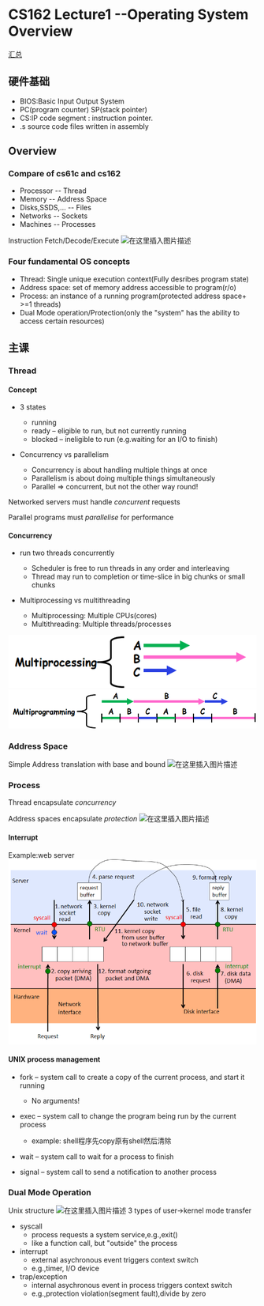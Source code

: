 # CS162 Lecture1 --Operating System Overview

[汇总](https://blog.csdn.net/qq_33820545/article/details/104685600)
## 硬件基础
- BIOS:Basic Input Output System
- PC(program counter) SP(stack pointer)
- CS:IP code segment : instruction pointer.
- .s source code files written in assembly

## Overview
### Compare of cs61c and cs162
- Processor -- Thread
-  Memory -- Address Space
- Disks,SSDS,... -- Files
- Networks -- Sockets
- Machines -- Processes

Instruction Fetch/Decode/Execute
![在这里插入图片描述](https://img-blog.csdnimg.cn/20210310160953285.png?x-oss-process=image/watermark,type_ZmFuZ3poZW5naGVpdGk,shadow_10,text_aHR0cHM6Ly9ibG9nLmNzZG4ubmV0L3FxXzM5MzgwMjMw,size_16,color_FFFFFF,t_70)

### Four fundamental OS concepts
- Thread: Single unique execution context(Fully desribes program state)
- Address space: set of memory address accessible to program(r/o)
- Process: an instance of a running program(protected address space+ >=1 threads)
- Dual Mode operation/Protection(only the "system" has the ability to access certain resources)



## 主课
### Thread 

#### Concept
- 3 states
	- running
	- ready – eligible to run, but not currently running
	- blocked – ineligible to run (e.g.waiting for an I/O to finish)

- Concurrency vs parallelism
	- Concurrency is about handling multiple things at once
	- Parallelism is about doing multiple things simultaneously
	- Parallel => concurrent, but not the other way round!

	
Networked servers must handle *concurrent* requests

Parallel programs must *parallelise* for performance


#### Concurrency

- run two threads concurrently
	- Scheduler is free to run threads in any order and interleaving
	- Thread may run to completion or time-slice in big chunks or small chunks

- Multiprocessing vs multithreading

	- Multiprocessing: Multiple CPUs(cores)
	- Multithreading: Multiple threads/processes

![20210317164857](https://raw.githubusercontent.com/zxc2012/image/main/20210317164857.png)
![20210317165234](https://raw.githubusercontent.com/zxc2012/image/main/20210317165234.png)


### Address Space
Simple Address translation with base and bound
![在这里插入图片描述](https://img-blog.csdnimg.cn/20210310170644453.png?x-oss-process=image/watermark,type_ZmFuZ3poZW5naGVpdGk,shadow_10,text_aHR0cHM6Ly9ibG9nLmNzZG4ubmV0L3FxXzM5MzgwMjMw,size_16,color_FFFFFF,t_70)
### Process
Thread encapsulate *concurrency*

Address spaces encapsulate *protection*
![在这里插入图片描述](https://img-blog.csdnimg.cn/20210310171008806.png?x-oss-process=image/watermark,type_ZmFuZ3poZW5naGVpdGk,shadow_10,text_aHR0cHM6Ly9ibG9nLmNzZG4ubmV0L3FxXzM5MzgwMjMw,size_16,color_FFFFFF,t_70)

#### Interrupt

Example:web server
![20210317172017](https://raw.githubusercontent.com/zxc2012/image/main/20210317172017.png)

#### UNIX process management

- fork – system call to create a copy of the current process, and start it running
	- No arguments!

- exec – system call to change the program being run by the current process
	- example: shell程序先copy原有shell然后清除

- wait – system call to wait for a process to finish

- signal – system call to send a notification to another process

### Dual Mode Operation
Unix structure
![在这里插入图片描述](https://img-blog.csdnimg.cn/20210310171233609.png?x-oss-process=image/watermark,type_ZmFuZ3poZW5naGVpdGk,shadow_10,text_aHR0cHM6Ly9ibG9nLmNzZG4ubmV0L3FxXzM5MzgwMjMw,size_16,color_FFFFFF,t_70)
3 types of user$\rightarrow$kernel mode transfer

- syscall
	- process requests a system service,e.g.,exit()
	- like a function call, but "outside" the process
- interrupt
	- external asychronous event triggers context switch 
	- e.g.,timer, I/O device
- trap/exception
	- internal asychronous event in process triggers context switch
	- e.g.,protection violation(segment fault),divide by zero
